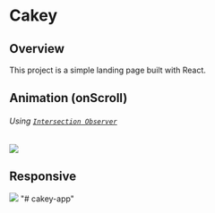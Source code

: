 # Cakey

## Overview

This project is a simple landing page built with React.

## Animation (onScroll)
###### Using [`Intersection Observer`](https://github.com/thebuilder/react-intersection-observer#readme)
<img src="src/assets/gifs/on-scroll.gif"/>

## Responsive
<img src="src/assets/gifs/responsive.gif"/>
"# cakey-app" 
